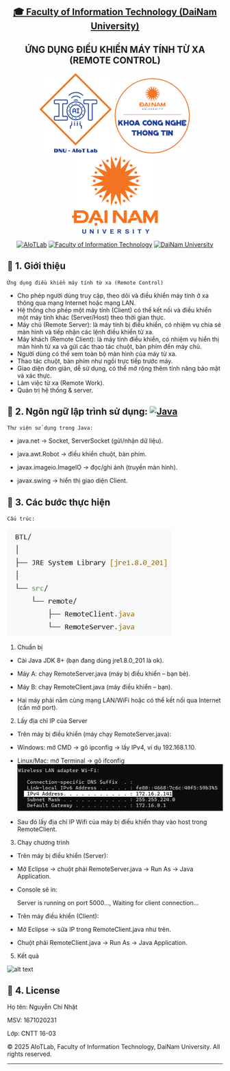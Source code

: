 <h2 align="center">
    <a href="https://dainam.edu.vn/vi/khoa-cong-nghe-thong-tin">
    🎓 Faculty of Information Technology (DaiNam University)
    </a>
</h2>
<h2 align="center">
   ỨNG DỤNG ĐIỀU KHIỂN MÁY TÍNH TỪ XA (REMOTE CONTROL)
</h2>
<div align="center">
    <p align="center">
        <img src="docs/aiotlab_logo.png" alt="AIoTLab Logo" width="170"/>
        <img src="docs/fitdnu_logo.png" alt="AIoTLab Logo" width="180"/>
        <img src="docs/dnu_logo.png" alt="DaiNam University Logo" width="200"/>
    </p>

[![AIoTLab](https://img.shields.io/badge/AIoTLab-green?style=for-the-badge)](https://www.facebook.com/DNUAIoTLab)
[![Faculty of Information Technology](https://img.shields.io/badge/Faculty%20of%20Information%20Technology-blue?style=for-the-badge)](https://dainam.edu.vn/vi/khoa-cong-nghe-thong-tin)
[![DaiNam University](https://img.shields.io/badge/DaiNam%20University-orange?style=for-the-badge)](https://dainam.edu.vn)

</div>

## 📖 1. Giới thiệu
    Ứng dụng điều khiển máy tính từ xa (Remote Control) 
- Cho phép người dùng truy cập, theo dõi và điều khiển máy tính ở xa thông qua mạng Internet hoặc mạng LAN.
- Hệ thống cho phép một máy tính (Client) có thể kết nối và điều khiển một máy tính khác (Server/Host) theo thời gian thực.
- Máy chủ (Remote Server): là máy tính bị điều khiển, có nhiệm vụ chia sẻ màn hình và tiếp nhận các lệnh điều khiển từ xa.
- Máy khách (Remote Client): là máy tính điều khiển, có nhiệm vụ hiển thị màn hình từ xa và gửi các thao tác chuột, bàn phím đến máy chủ.
- Người dùng có thể xem toàn bộ màn hình của máy từ xa.
- Thao tác chuột, bàn phím như ngồi trực tiếp trước máy.
- Giao diện đơn giản, dễ sử dụng, có thể mở rộng thêm tính năng bảo mật và xác thực.
- Làm việc từ xa (Remote Work).
- Quản trị hệ thống & server.

## 🔧 2. Ngôn ngữ lập trình sử dụng: [![Java](https://img.shields.io/badge/Java-007396?style=for-the-badge&logo=java&logoColor=white)](https://www.java.com/)
    Thư viện sử dụng trong Java:

- java.net → Socket, ServerSocket (gửi/nhận dữ liệu).

- java.awt.Robot → điều khiển chuột, bàn phím.

- javax.imageio.ImageIO → đọc/ghi ảnh (truyền màn hình).

- javax.swing → hiển thị giao diện Client.

## 🚀 3. Các bước thực hiện
    Cấu trúc:

![alt text](image-2.png)

1. Chuẩn bị

- Cài Java JDK 8+ (bạn đang dùng jre1.8.0_201 là ok).

- Máy A: chạy RemoteServer.java (máy bị điều khiển – bạn bè).

- Máy B: chạy RemoteClient.java (máy điều khiển – bạn).

- Hai máy phải nằm cùng mạng LAN/WiFi hoặc có thể kết nối qua Internet (cần mở port).

2. Lấy địa chỉ IP của Server

- Trên máy bị điều khiển (máy chạy RemoteServer.java):

- Windows: mở CMD → gõ ipconfig → lấy IPv4, ví dụ 192.168.1.10.

- Linux/Mac: mở Terminal → gõ ifconfig
![alt text](image-1.png)

- Sau đó lấy địa chỉ IP Wifi của máy bị điều khiển thay vào host trong RemoteClient.

3. Chạy chương trình

- Trên máy bị điều khiển (Server):

- Mở Eclipse → chuột phải RemoteServer.java → Run As → Java Application.

- Console sẽ in:

    Server is running on port 5000...,
    Waiting for client connection...

- Trên máy điều khiển (Client):

- Mở Eclipse → sửa IP trong RemoteClient.java như trên.

- Chuột phải RemoteClient.java → Run As → Java Application.

5. Kết quả

![alt text](image.png)

## 📝 4. License

Họ tên: Nguyễn Chí Nhật

MSV: 1671020231

Lớp: CNTT 16-03

© 2025 AIoTLab, Faculty of Information Technology, DaiNam University. All rights reserved.

---